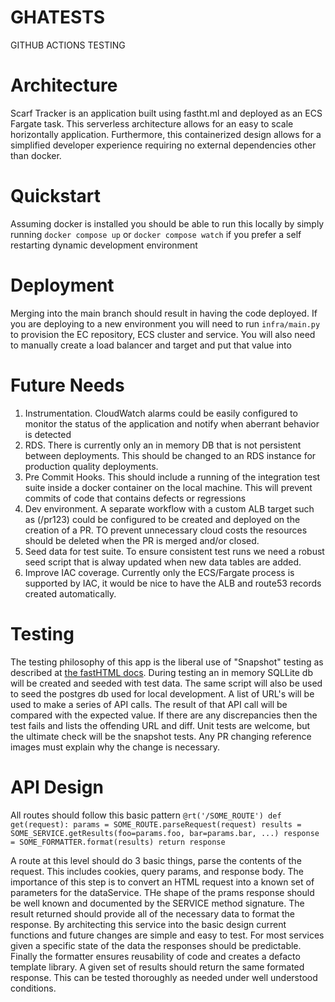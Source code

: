 # GHATESTS
GITHUB ACTIONS TESTING

# Architecture
Scarf Tracker is an application built using fastht.ml and deployed as an ECS Fargate task.  This serverless architecture 
allows for an easy to scale horizontally application.  Furthermore, this containerized design allows for a simplified 
developer experience requiring no external dependencies other than docker.

# Quickstart
Assuming docker is installed you should be able to run this locally by simply 
running `docker compose up` or `docker compose watch` if you prefer a self restarting dynamic development environment

# Deployment
Merging into the main branch should result in having the code deployed.  If you are deploying to a new environment you
will need to run `infra/main.py` to provision the EC repository, ECS cluster and service.  You will also need to 
manually create a load balancer and target and put that value into  

# Future Needs
  1. Instrumentation.  CloudWatch alarms could be easily configured to monitor the status of the application and notify when aberrant behavior is detected
  2. RDS.  There is currently only an in memory DB that is not persistent between deployments.  This should be changed to an RDS instance for production quality deployments.
  3. Pre Commit Hooks. This should include a running of the integration test suite inside a docker container on the local machine.  This will prevent commits of code that contains defects or regressions
  4. Dev environment.  A separate workflow with a custom ALB target such as (/pr123) could be configured to be created and deployed on the creation of a PR.  TO prevent unnecessary cloud costs the resources should be deleted when the PR is merged and/or closed.
  5. Seed data for test suite.  To ensure consistent test runs we need a robust seed script that is alway updated when new data tables are added.
  6. Improve IAC coverage.  Currently only the ECS/Fargate process is supported by IAC, it would be nice to have the ALB and route53 records created automatically.

# Testing
The testing philosophy of this app is the liberal use of "Snapshot" testing as described at
[the fastHTML docs](https://docs.fastht.ml/api/core.html#fasthtml-tests).  During testing an in memory SQLLite db will 
be created and seeded with test data.  The same script will also be used to seed the postgres db used for local 
development. A list of URL's will be used to make a series of API calls.  The result of that 
API call will be compared with the expected value.  If there are any discrepancies then the test fails and lists the 
offending URL and diff.  Unit tests are welcome, but the ultimate check will be the snapshot tests.  Any PR changing reference
images must explain why the change is necessary.

# API Design
All routes should follow this basic pattern
`
@rt('/SOME_ROUTE')
def get(request):
    params = SOME_ROUTE.parseRequest(request)
    results = SOME_SERVICE.getResults(foo=params.foo, bar=params.bar, ...)
    response = SOME_FORMATTER.format(results)
    return response
`

A route at this level should do 3 basic things, parse the contents of the request.  This includes cookies, query params,
and response body.  The importance of this step is to convert an HTML request into a known set of parameters for the 
dataService.  THe shape of the prams response should be well known and documented by the SERVICE method signature.
The result returned should provide all of the necessary data to format the response.  By architecting this service into 
the basic design current functions and future changes are simple and easy to test.  For most services given a 
specific state of the data the responses should be predictable.  Finally the formatter ensures reusability of code and 
creates a defacto template library.  A given set of results should return the same formated response.  This can be 
tested thoroughly as needed under well understood conditions.



